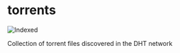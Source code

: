 torrents 
========
![Indexed](https://img.shields.io/badge/indexed-31843-blue)

Collection of torrent files discovered in the DHT network
